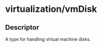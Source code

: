 virtualization/vmDisk
=====================

## Descriptor
A type for handling virtual machine disks.
